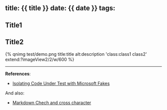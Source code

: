 title: {{ title }}
date: {{ date }}
tags:
---


<!--more-->

## Title1



## Title2


{% qnimg test/demo.png title:title alt:description 'class:class1 class2' extend:?imageView2/2/w/600 %}


---

**References**:

- [Isolating Code Under Test with Microsoft Fakes](https://msdn.microsoft.com/en-us/library/hh549175.aspx)


And also:

- [Markdown Chech and cross character](http://stackoverflow.com/questions/712132/in-html-i-can-make-a-checkmark-with-x2713-is-there-a-corresponding-x-mark)
